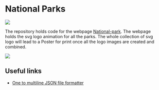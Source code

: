 # National Parks

![](https://media.giphy.com/media/cJ4VG9Ey1iiaXuLoXE/giphy.gif)

The repository holds code for the webpage [National-park](https://bhaumikmistry.github.io/national-parks/). The webpage holds the svg logo animation for all the parks. The whole collection of svg logo will lead to a Poster for print once all the logo images are created and combined. 

![](https://media.giphy.com/media/fwbEHq0NSjKehgwJpz/giphy.gif)



## Useful links
- [One to multiline JSON file formatter](https://www.freeformatter.com/json-formatter.html#ad-output)